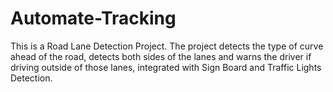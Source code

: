 # Automate-Tracking
This is a Road Lane Detection Project. The project detects the type of curve ahead of the road, detects both sides of the lanes and warns the driver if driving outside of those lanes, integrated with Sign Board and Traffic Lights Detection.
